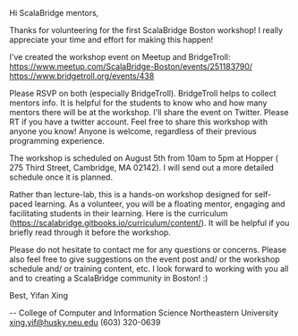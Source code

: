 Hi ScalaBridge mentors,

Thanks for volunteering for the first ScalaBridge Boston workshop! I really appreciate your time and effort for making this happen!

I've created the workshop event on Meetup and BridgeTroll:
https://www.meetup.com/ScalaBridge-Boston/events/251183790/
https://www.bridgetroll.org/events/438

Please RSVP on both (especially BridgeTroll). BridgeTroll helps to collect mentors info. It is helpful for the students to know who and how many mentors there will be at the workshop. I'll share the event on Twitter. Please RT if you have a twitter account. Feel free to share this workshop with anyone you know! Anyone is welcome, regardless of their previous programming experience.

The workshop is scheduled on August 5th from 10am to 5pm at Hopper (
275 Third Street, Cambridge, MA 02142). I will send out a more detailed schedule once it is planned.

Rather than lecture-lab, this is a hands-on workshop designed for self-paced learning. As a volunteer, you will be a floating mentor, engaging and facilitating students in their learning. Here is the curriculum (https://scalabridge.gitbooks.io/curriculum/content/). It will be helpful if you briefly read through it before the workshop.

Please do not hesitate to contact me for any questions or concerns.  Please also feel free to give suggestions on the event post and/ or the workshop schedule and/ or training content, etc. I look forward to working with you all and to creating a ScalaBridge community in Boston! :)

Best,
Yifan Xing

--
College of Computer and Information Science
Northeastern University
xing.yif@husky.neu.edu
(603) 320-0639

